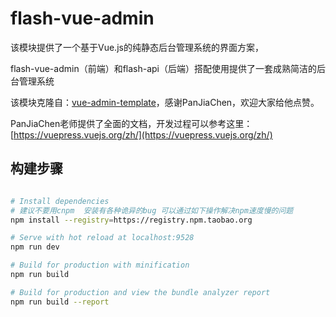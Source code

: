 # flash-vue-admin

该模块提供了一个基于Vue.js的纯静态后台管理系统的界面方案，

flash-vue-admin（前端）和flash-api（后端）搭配使用提供了一套成熟简洁的后台管理系统

该模块克隆自：[vue-admin-template](https://github.com/PanJiaChen/vue-admin-template)，感谢PanJiaChen，欢迎大家给他点赞。

PanJiaChen老师提供了全面的文档，开发过程可以参考这里：[https://vuepress.vuejs.org/zh/](https://vuepress.vuejs.org/zh/)
 
## 构建步骤

```bash 

# Install dependencies 
# 建议不要用cnpm  安装有各种诡异的bug 可以通过如下操作解决npm速度慢的问题
npm install --registry=https://registry.npm.taobao.org

# Serve with hot reload at localhost:9528
npm run dev

# Build for production with minification
npm run build

# Build for production and view the bundle analyzer report
npm run build --report
```
